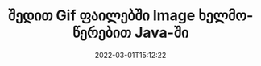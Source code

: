 ---
############################# Static ############################
layout: "auto-gen-signature"
date: 2022-03-01T15:12:22
draft: false
operation: Sign
signaturetype: Image
fileformat: Gif
productName: Java
lang: ka
productCode: java
otherformats: pdf doc docx docm dot dotm dotx odt ott rtf xls xlsx xlsm xlsb csv ods ots xltx xltm ppt pptx pps ppsx odp otp potx potm pptm ppsm png jpg bmp gif tiff svg webp wmf
breadcrumb: Put Image signature on Gif for Java

############################# Head ############################
head_title: "Image ხელმოწერების დამატება Gif ფაილში Java-ით"
head_description: "განათავსეთ Image ხელმოწერა Gif ფაილზე Java კოდის რამდენიმე ხაზის გამოყენებით. გამოიყენეთ GroupDocs Document Signature API ათობით ფაილის ფორმატის ხელმოწერისთვის."

############################# Header ############################
title: "შედით Gif ფაილებში Image ხელმოწერებით Java-ში"
description: "როგორ დავამატოთ Image ხელმოწერა Java კოდის რამდენიმე ხაზით"
bg_image: "https://cms.admin.containerize.com/templates/aspose/App_Themes/V3/images/bg/header1.png"
bg_overlay: false
button:
    enable: true

############################# SubMenu ############################
submenu:
    enable: true

    left:
        img_alt: "GroupDocs.Signature for Java"
        image: "https://cms.admin.containerize.com/templates/groupdocs/images/product-logos/90x90-noborder/groupdocs-signature-java.png"
        product: "GroupDocs.Signature"
        platform: "Java"



############################# About ############################
about:
    enable: true
    title: "შესახებ GroupDocs.Signature for Java Image signatures API"
    content: |
        [GroupDocs.Signature for Java](https://products.groupdocs.com/signature/java/) არის პოპულარული API ციფრული დოკუმენტების ელექტრონული ხელმოწერისთვის. ხელმოწერები, როგორიცაა ტექსტები, სურათები, ციფრული სერთიფიკატები, შტრიხკოდები, QR-კოდები, შტამპები ან მეტამონაცემები ხელმისაწვდომია. ხელმოწერები შეიძლება განთავსდეს PDF-ებზე, MS Word დოკუმენტებზე, MS Excel სამუშაო წიგნებზე, MS PowerPoint პრეზენტაციებზე, Adobe Photoshop ფაილებსა და გამოსახულების სხვადასხვა ფორმატებზე. კლიენტებს შეუძლიათ ხელი მოაწერონ თავიანთ დოკუმენტს და განაახლონ, მოძებნონ, გადაამოწმონ, წაშალონ ან გადახედონ ამ დოკუმენტებზე განთავსებული ელექტრონული ხელმოწერების. უფრო მეტიც, გათვალისწინებულია ხელმოწერების პერსონალიზაციის უამრავი შესაძლებლობა.
    

############################# Steps ############################
steps:
    enable: true
    title_left: "Gif-ით ხელმოწერის ნაბიჯები Image-ით Java-ში"
    content_left: |
        [GroupDocs.Signature for Java](https://products.groupdocs.com/signature/java/) იძლევა შესაძლებლობას მოაწეროთ Gif დოკუმენტები Image ხელმოწერებით სწრაფად და მარტივად.
        
        * შექმენით ხელმოწერის კლასის მაგალითი, რომელიც უზრუნველყოფს {{ფაილის ფორმატი}} ფაილს, რომელიც უნდა მოაწეროს ხელი, როგორც გზა ან მეხსიერების ნაკადი
        * Instantate SignOptions კლასი და დააყენეთ ყველა მოთხოვნილი მონაცემი.
        * გამოიძახეთ Signature.Sign() მეთოდი, რომელიც გადასცემს გამომავალ {{ფაილის ფორმატი}} ფაილს ან მეხსიერების ნაკადს

    title_right: " სისტემის მოთხოვნები"
    content_right: |
        GroupDocs.Signature for Java მხარდაჭერილია ყველა ძირითად პლატფორმაზე და ოპერაციულ სისტემაზე. ქვემოთ მოცემული კოდის შესრულებამდე, დარწმუნდით, რომ თქვენს სისტემაში დაინსტალირებული გაქვთ შემდეგი წინაპირობები.

        * ოპერაციული სისტემები: Microsoft Windows, Linux, MacOS
        * განვითარების გარემო: NetBeans, Intellij IDEA, Eclipse, etc.
        * Java runtime: J2SE 6.0 and above
        * მიიღეთ უახლესი GroupDocs.Signature for Java [Maven]-ისგან (https://repository.groupdocs.com/webapp/#/artifacts/browse/tree/General/repo/com/groupdocs/groupdocs-signature)
         
    code: |
        ```java    
                
        // Set up input Gif file
        String filePath = "input.gif";
        // Set up output file
        String outputFilePath = "output.gif";
        // Provide image file
        String imageFilePath = "image.png";

        // Instantiate Signature for input file
        Signature signature = new Signature(filePath);

        //Provide sign options
        ImageSignOptions options = new ImageSignOptions(imageFilePath);

        // set signature position
        options.setLeft(50);
        options.setTop(200);

        // sign Gif document
        SignResult result = signature.sign(outputFilePath, options);
        ```

############################# Demos ############################
demos:
    enable: true
    title: "დოკუმენტების {{ფაილის ფორმატი}} ხელმოწერა Image Live Demo-ით"
    content: |
       მოაწერეთ {{ფაილის ფორმატი}} ფაილი სხვადასხვა ხელმოწერებით ახლავე, ეწვიეთ [GroupDocs.Signature App](https://products.groupdocs.app/signature/family) ვებსაიტს. უფასო ონლაინ დემო გელოდებათ.          

############################# More Formats ############################
more_formats:
    enable: true
    title: "სხვა მხარდაჭერილი Image ხელმოწერები Java-ისთვის"
    content: |
        "თქვენ ასევე შეგიძლიათ მოაწეროთ {{ფაილის ფორმატი}} ხელმოწერის სხვა ტიპებით. გთხოვთ იხილოთ სია ქვემოთ."
    format: 
       
       
back_to_top:
    enable: true
---